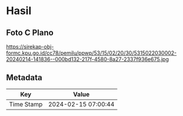 # Hasil

## Foto C Plano

https://sirekap-obj-formc.kpu.go.id/cc78/pemilu/ppwp/53/15/02/20/30/5315022030002-20240214-141836--000bd132-217f-4580-8a27-2337f936e675.jpg


## Metadata

| Key        | Value               |
| ---------- | ------------------- |
| Time Stamp | 2024-02-15 07:00:44 |



